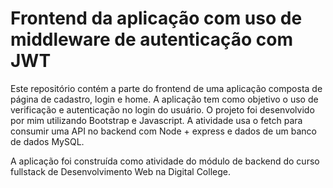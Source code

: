 # Frontend da aplicação com uso de middleware de autenticação com JWT

Este repositório contém a parte do frontend de uma aplicação composta de página de cadastro, login e home. A aplicação
tem como objetivo o uso de verificação e autenticação no login do usuário. O projeto foi desenvolvido por mim utilizando Bootstrap e Javascript. A atividade usa o fetch para consumir uma API no backend com Node + express e dados de um banco de dados MySQL.

A aplicação foi construída como atividade do módulo de backend do curso fullstack de Desenvolvimento Web na Digital College.